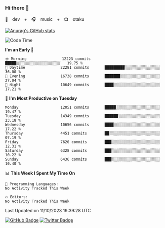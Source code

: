 ### Hi there 👋

🚀　dev　+　🎧　music　+　📺　otaku


[![Anurag's GitHub stats](https://github-readme-stats.vercel.app/api?username=koheitasaka&count_private=true&show_icons=true&theme=monokai)](https://github.com/koheitasaka/github-readme-stats)

<!--START_SECTION:waka-->
![Code Time](http://img.shields.io/badge/Code%20Time-1%2C161%20hrs%2023%20mins-blue)

**I'm an Early 🐤** 

```text
🌞 Morning                12223 commits       █████░░░░░░░░░░░░░░░░░░░░   19.75 % 
🌆 Daytime                22281 commits       █████████░░░░░░░░░░░░░░░░   36.00 % 
🌃 Evening                16738 commits       ███████░░░░░░░░░░░░░░░░░░   27.04 % 
🌙 Night                  10649 commits       ████░░░░░░░░░░░░░░░░░░░░░   17.21 % 
```
📅 **I'm Most Productive on Tuesday** 

```text
Monday                   12051 commits       █████░░░░░░░░░░░░░░░░░░░░   19.47 % 
Tuesday                  14349 commits       ██████░░░░░░░░░░░░░░░░░░░   23.18 % 
Wednesday                10656 commits       ████░░░░░░░░░░░░░░░░░░░░░   17.22 % 
Thursday                 4451 commits        ██░░░░░░░░░░░░░░░░░░░░░░░   07.19 % 
Friday                   7620 commits        ███░░░░░░░░░░░░░░░░░░░░░░   12.31 % 
Saturday                 6328 commits        ███░░░░░░░░░░░░░░░░░░░░░░   10.22 % 
Sunday                   6436 commits        ███░░░░░░░░░░░░░░░░░░░░░░   10.40 % 
```


📊 **This Week I Spent My Time On** 

```text
💬 Programming Languages: 
No Activity Tracked This Week

🔥 Editors: 
No Activity Tracked This Week
```


 Last Updated on 11/10/2023 19:39:28 UTC
<!--END_SECTION:waka-->

[![GitHub Badge](https://img.shields.io/badge/GitHub-100000?style=for-the-badge&logo=github&logoColor=white)](https://github.com/koheitasaka)
[![Twitter Badge](https://img.shields.io/badge/Twitter-1DA1F2?style=for-the-badge&logo=twitter&logoColor=white)](https://twitter.com/sleep_asleep_)
